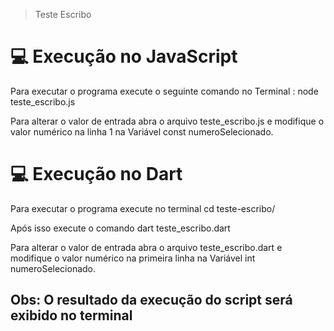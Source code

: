 > Teste Escribo

# 💻 Execução no JavaScript

Para executar o programa execute o seguinte comando no Terminal : node teste_escribo.js

Para alterar o valor de entrada abra o arquivo teste_escribo.js e modifique o valor numérico na linha 1 na Variável const numeroSelecionado.

# 💻 Execução no Dart

Para executar o programa execute no terminal cd teste-escribo/

Após isso execute o comando dart teste_escribo.dart

Para alterar o valor de entrada abra o arquivo teste_escribo.dart e modifique o valor numérico na primeira linha na Variável int numeroSelecionado.

## Obs: O resultado da execução do script será exibido no terminal